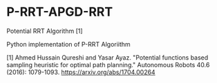 # P-RRT-APGD-RRT
Potential RRT Algorithm [1]

Python implementation of P-RRT Algoriithm


[1] Ahmed Hussain Qureshi and Yasar Ayaz. "Potential functions based sampling heuristic for optimal path planning." Autonomous Robots 40.6 (2016): 1079-1093. https://arxiv.org/abs/1704.00264



